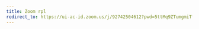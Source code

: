 ```yaml
---
title: Zoom rpl
redirect_to: https://ui-ac-id.zoom.us/j/92742504612?pwd=5ttMq9ZTumgmiTfybClfq44NDjlPr7.1
---
```

